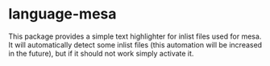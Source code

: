 # language-mesa

This package provides a simple text highlighter for inlist files used for mesa.
It will automatically detect some inlist files (this automation will be
  increased in the future), but if it should not work simply activate it.
